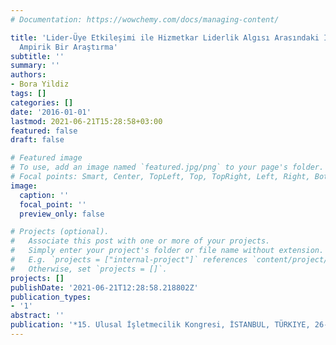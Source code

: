 ```yaml
---
# Documentation: https://wowchemy.com/docs/managing-content/

title: 'Lider-Üye Etkileşimi ile Hizmetkar Liderlik Algısı Arasındaki İlişkinin İncelenmesi:
  Ampirik Bir Araştırma'
subtitle: ''
summary: ''
authors:
- Bora Yildiz
tags: []
categories: []
date: '2016-01-01'
lastmod: 2021-06-21T15:28:58+03:00
featured: false
draft: false

# Featured image
# To use, add an image named `featured.jpg/png` to your page's folder.
# Focal points: Smart, Center, TopLeft, Top, TopRight, Left, Right, BottomLeft, Bottom, BottomRight.
image:
  caption: ''
  focal_point: ''
  preview_only: false

# Projects (optional).
#   Associate this post with one or more of your projects.
#   Simply enter your project's folder or file name without extension.
#   E.g. `projects = ["internal-project"]` references `content/project/deep-learning/index.md`.
#   Otherwise, set `projects = []`.
projects: []
publishDate: '2021-06-21T12:28:58.218802Z'
publication_types:
- '1'
abstract: ''
publication: '*15. Ulusal İşletmecilik Kongresi, İSTANBUL, TÜRKIYE, 26-28 Mayıs 2016*'
---
```

